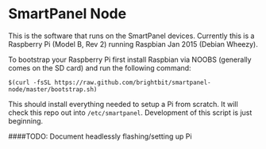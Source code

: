 # SmartPanel Node
This is the software that runs on the SmartPanel devices. Currently this is a Raspberry Pi (Model B, Rev 2) running Raspbian Jan 2015 (Debian Wheezy).

To bootstrap your Raspberry Pi first install Raspbian via NOOBS (generally comes on the SD card) and run the following command:
```shell
$(curl -fsSL https://raw.github.com/brightbit/smartpanel-node/master/bootstrap.sh)
```

This should install everything needed to setup a Pi from scratch. It will check this repo out into `/etc/smartpanel`. Development of this script is just beginning.

####TODO: Document headlessly flashing/setting up Pi

